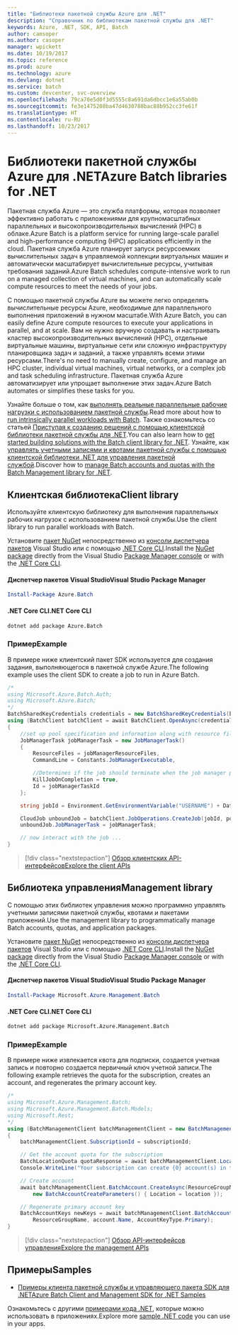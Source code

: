 ```yaml
---
title: "Библиотеки пакетной службы Azure для .NET"
description: "Справочник по библиотекам пакетной службы для .NET"
keywords: Azure, .NET, SDK, API, Batch
author: camsoper
ms.author: casoper
manager: wpickett
ms.date: 10/19/2017
ms.topic: reference
ms.prod: azure
ms.technology: azure
ms.devlang: dotnet
ms.service: batch
ms.custom: devcenter, svc-overview
ms.openlocfilehash: 79ca70e5d0f3d5555c8a691da6dbcc1e6a55ab0b
ms.sourcegitcommit: fe3e1475208ba47d4630788bac88b952cc3fe61f
ms.translationtype: HT
ms.contentlocale: ru-RU
ms.lasthandoff: 10/23/2017
---
```

# <a name="azure-batch-libraries-for-net"></a><span data-ttu-id="0c655-104">Библиотеки пакетной службы Azure для .NET</span><span class="sxs-lookup"><span data-stu-id="0c655-104">Azure Batch libraries for .NET</span></span>

<span data-ttu-id="0c655-105">Пакетная служба Azure — это служба платформы, которая позволяет эффективно работать с приложениями для крупномасштабных параллельных и высокопроизводительных вычислений (HPC) в облаке.</span><span class="sxs-lookup"><span data-stu-id="0c655-105">Azure Batch is a platform service for running large-scale parallel and high-performance computing (HPC) applications efficiently in the cloud.</span></span> <span data-ttu-id="0c655-106">Пакетная служба Azure планирует запуск ресурсоемких вычислительных задач в управляемой коллекции виртуальных машин и автоматически масштабирует вычислительные ресурсы, учитывая требования заданий.</span><span class="sxs-lookup"><span data-stu-id="0c655-106">Azure Batch schedules compute-intensive work to run on a managed collection of virtual machines, and can automatically scale compute resources to meet the needs of your jobs.</span></span>

<span data-ttu-id="0c655-107">С помощью пакетной службы Azure вы можете легко определять вычислительные ресурсы Azure, необходимые для параллельного выполнения приложений в нужном масштабе.</span><span class="sxs-lookup"><span data-stu-id="0c655-107">With Azure Batch, you can easily define Azure compute resources to execute your applications in parallel, and at scale.</span></span> <span data-ttu-id="0c655-108">Вам не нужно вручную создавать и настраивать кластер высокопроизводительных вычислений (HPC), отдельные виртуальные машины, виртуальные сети или сложную инфраструктуру планировщика задач и заданий, а также управлять всеми этими ресурсами.</span><span class="sxs-lookup"><span data-stu-id="0c655-108">There's no need to manually create, configure, and manage an HPC cluster, individual virtual machines, virtual networks, or a complex job and task scheduling infrastructure.</span></span> <span data-ttu-id="0c655-109">Пакетная служба Azure автоматизирует или упрощает выполнение этих задач.</span><span class="sxs-lookup"><span data-stu-id="0c655-109">Azure Batch automates or simplifies these tasks for you.</span></span>

<span data-ttu-id="0c655-110">Узнайте больше о том, как [выполнять реальные параллельные рабочие нагрузки с использованием пакетной службы](/azure/batch/batch-technical-overview).</span><span class="sxs-lookup"><span data-stu-id="0c655-110">Read more about how to [run intrinsically parallel workloads with Batch](/azure/batch/batch-technical-overview).</span></span> <span data-ttu-id="0c655-111">Также ознакомьтесь со статьей [Приступая к созданию решений с помощью клиентской библиотеки пакетной службы для .NET](/azure/batch/batch-dotnet-get-started).</span><span class="sxs-lookup"><span data-stu-id="0c655-111">You can also learn how to [get started building solutions with the Batch client library for .NET](/azure/batch/batch-dotnet-get-started).</span></span> <span data-ttu-id="0c655-112">Узнайте, как [управлять учетными записями и квотами пакетной службы с помощью клиентской библиотеки .NET для управления пакетной службой](/azure/batch/batch-management-dotnet).</span><span class="sxs-lookup"><span data-stu-id="0c655-112">Discover how to [manage Batch accounts and quotas with the Batch Management library for .NET](/azure/batch/batch-management-dotnet).</span></span>

## <a name="client-library"></a><span data-ttu-id="0c655-113">Клиентская библиотека</span><span class="sxs-lookup"><span data-stu-id="0c655-113">Client library</span></span>

<span data-ttu-id="0c655-114">Используйте клиентскую библиотеку для выполнения параллельных рабочих нагрузок с использованием пакетной службы.</span><span class="sxs-lookup"><span data-stu-id="0c655-114">Use the client library to run parallel workloads with Batch.</span></span>

<span data-ttu-id="0c655-115">Установите [пакет NuGet](https://www.nuget.org/packages/Azure.Batch) непосредственно из [консоли диспетчера пакетов][PackageManager] Visual Studio или с помощью [.NET Core CLI][DotNetCLI].</span><span class="sxs-lookup"><span data-stu-id="0c655-115">Install the [NuGet package](https://www.nuget.org/packages/Azure.Batch) directly from the Visual Studio [Package Manager console][PackageManager] or with the [.NET Core CLI][DotNetCLI].</span></span>

#### <a name="visual-studio-package-manager"></a><span data-ttu-id="0c655-116">Диспетчер пакетов Visual Studio</span><span class="sxs-lookup"><span data-stu-id="0c655-116">Visual Studio Package Manager</span></span>

```powershell
Install-Package Azure.Batch
```

#### <a name="net-core-cli"></a><span data-ttu-id="0c655-117">.NET Core CLI</span><span class="sxs-lookup"><span data-stu-id="0c655-117">.NET Core CLI</span></span>

```bash
dotnet add package Azure.Batch
```

### <a name="example"></a><span data-ttu-id="0c655-118">Пример</span><span class="sxs-lookup"><span data-stu-id="0c655-118">Example</span></span>

<span data-ttu-id="0c655-119">В примере ниже клиентский пакет SDK используется для создания задания, выполняющегося в пакетной службе Azure.</span><span class="sxs-lookup"><span data-stu-id="0c655-119">The following example uses the client SDK to create a job to run in Azure Batch.</span></span>

```csharp
/*
using Microsoft.Azure.Batch.Auth;
using Microsoft.Azure.Batch;
*/
BatchSharedKeyCredentials credentials = new BatchSharedKeyCredentials(batchUrl, accountName, accountKey);
using (BatchClient batchClient = await BatchClient.OpenAsync(credentials))
{
    //set up pool specification and information along with resource files here
    JobManagerTask jobManagerTask = new JobManagerTask()
    {
        ResourceFiles = jobManagerResourceFiles,
        CommandLine = Constants.JobManagerExecutable,

        //Determines if the job should terminate when the job manager process exits.
        KillJobOnCompletion = true,
        Id = jobManagerTaskId
    };

    string jobId = Environment.GetEnvironmentVariable("USERNAME") + DateTime.UtcNow.ToString("yyyyMMdd-HHmmss");

    CloudJob unboundJob = batchClient.JobOperations.CreateJob(jobId, poolInformation);
    unboundJob.JobManagerTask = jobManagerTask;

    // now interact with the job ...
}
```

> [!div class="nextstepaction"]
> [<span data-ttu-id="0c655-120">Обзор клиентских API-интерфейсов</span><span class="sxs-lookup"><span data-stu-id="0c655-120">Explore the client APIs</span></span>](/dotnet/api/overview/azure/batch/client)

## <a name="management-library"></a><span data-ttu-id="0c655-121">Библиотека управления</span><span class="sxs-lookup"><span data-stu-id="0c655-121">Management library</span></span>

<span data-ttu-id="0c655-122">С помощью этих библиотек управления можно программно управлять учетными записями пакетной службы, квотами и пакетами приложений.</span><span class="sxs-lookup"><span data-stu-id="0c655-122">Use the management library to programmatically manage Batch accounts, quotas, and application packages.</span></span>

<span data-ttu-id="0c655-123">Установите [пакет NuGet](https://www.nuget.org/packages/Microsoft.Azure.Management.Batch) непосредственно из [консоли диспетчера пакетов][PackageManager] Visual Studio или с помощью [.NET Core CLI][DotNetCLI].</span><span class="sxs-lookup"><span data-stu-id="0c655-123">Install the [NuGet package](https://www.nuget.org/packages/Microsoft.Azure.Management.Batch) directly from the Visual Studio [Package Manager console][PackageManager] or with the [.NET Core CLI][DotNetCLI].</span></span>

#### <a name="visual-studio-package-manager"></a><span data-ttu-id="0c655-124">Диспетчер пакетов Visual Studio</span><span class="sxs-lookup"><span data-stu-id="0c655-124">Visual Studio Package Manager</span></span>

```powershell
Install-Package Microsoft.Azure.Management.Batch
```

#### <a name="net-core-cli"></a><span data-ttu-id="0c655-125">.NET Core CLI</span><span class="sxs-lookup"><span data-stu-id="0c655-125">.NET Core CLI</span></span>

```bash
dotnet add package Microsoft.Azure.Management.Batch
```

### <a name="example"></a><span data-ttu-id="0c655-126">Пример</span><span class="sxs-lookup"><span data-stu-id="0c655-126">Example</span></span>

<span data-ttu-id="0c655-127">В примере ниже извлекается квота для подписки, создается учетная запись и повторно создается первичный ключ учетной записи.</span><span class="sxs-lookup"><span data-stu-id="0c655-127">The following example retrieves the quota for the subscription, creates an account, and regenerates the primary account key.</span></span>

```csharp
/*
using Microsoft.Azure.Management.Batch;
using Microsoft.Azure.Management.Batch.Models;
using Microsoft.Rest;
*/
using (BatchManagementClient batchManagementClient = new BatchManagementClient(new TokenCredentials(accessToken)))
{
    batchManagementClient.SubscriptionId = subscriptionId;

    // Get the account quota for the subscription
    BatchLocationQuota quotaResponse = await batchManagementClient.Location.GetQuotasAsync(location);
    Console.WriteLine("Your subscription can create {0} account(s) in the {1} region.", quotaResponse.AccountQuota, location);

    // Create account
    await batchManagementClient.BatchAccount.CreateAsync(ResourceGroupName, accountName, 
        new BatchAccountCreateParameters() { Location = location });

    // Regenerate primary account key
    BatchAccountKeys newKeys = await batchManagementClient.BatchAccount.RegenerateKeyAsync(
        ResourceGroupName, account.Name, AccountKeyType.Primary);
}
```

> [!div class="nextstepaction"]
> [<span data-ttu-id="0c655-128">Обзор API-интерфейсов управления</span><span class="sxs-lookup"><span data-stu-id="0c655-128">Explore the management APIs</span></span>](/dotnet/api/overview/azure/batch/management)

## <a name="samples"></a><span data-ttu-id="0c655-129">Примеры</span><span class="sxs-lookup"><span data-stu-id="0c655-129">Samples</span></span>

* [<span data-ttu-id="0c655-130">Примеры клиента пакетной службы и управляющего пакета SDK для .NET</span><span class="sxs-lookup"><span data-stu-id="0c655-130">Azure Batch Client and Management SDK for .NET Samples</span></span>](https://github.com/Azure/azure-batch-samples/tree/master/CSharp)

<span data-ttu-id="0c655-131">Ознакомьтесь с другими [примерами кода .NET](https://azure.microsoft.com/resources/samples/?platform=dotnet), которые можно использовать в приложениях.</span><span class="sxs-lookup"><span data-stu-id="0c655-131">Explore more [sample .NET code](https://azure.microsoft.com/resources/samples/?platform=dotnet) you can use in your apps.</span></span>

[PackageManager]: https://docs.microsoft.com/nuget/tools/package-manager-console
[DotNetCLI]: https://docs.microsoft.com/dotnet/core/tools/dotnet-add-package
